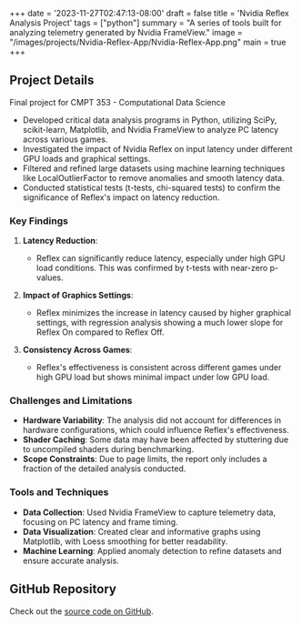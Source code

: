+++
date = '2023-11-27T02:47:13-08:00'
draft = false
title = 'Nvidia Reflex Analysis Project'
tags = ["python"]
summary = "A series of tools built for analyzing telemetry generated by Nvidia FrameView."
image = "/images/projects/Nvidia-Reflex-App/Nvidia-Reflex-App.png"
main = true
+++

## Project Details

Final project for CMPT 353 - Computational Data Science

- Developed critical data analysis programs in Python, utilizing SciPy, scikit-learn, Matplotlib, and Nvidia FrameView to analyze PC latency across various games.
- Investigated the impact of Nvidia Reflex on input latency under different GPU loads and graphical settings.
- Filtered and refined large datasets using machine learning techniques like LocalOutlierFactor to remove anomalies and smooth latency data.
- Conducted statistical tests (t-tests, chi-squared tests) to confirm the significance of Reflex's impact on latency reduction.

### Key Findings

1. **Latency Reduction**:

   - Reflex can significantly reduce latency, especially under high GPU load conditions. This was confirmed by t-tests with near-zero p-values.

2. **Impact of Graphics Settings**:

   - Reflex minimizes the increase in latency caused by higher graphical settings, with regression analysis showing a much lower slope for Reflex On compared to Reflex Off.

3. **Consistency Across Games**:
   - Reflex's effectiveness is consistent across different games under high GPU load but shows minimal impact under low GPU load.

### Challenges and Limitations

- **Hardware Variability**: The analysis did not account for differences in hardware configurations, which could influence Reflex's effectiveness.
- **Shader Caching**: Some data may have been affected by stuttering due to uncompiled shaders during benchmarking.
- **Scope Constraints**: Due to page limits, the report only includes a fraction of the detailed analysis conducted.

### Tools and Techniques

- **Data Collection**: Used Nvidia FrameView to capture telemetry data, focusing on PC latency and frame timing.
- **Data Visualization**: Created clear and informative graphs using Matplotlib, with Loess smoothing for better readability.
- **Machine Learning**: Applied anomaly detection to refine datasets and ensure accurate analysis.

## GitHub Repository

Check out the [source code on GitHub](https://github.com/Lingo56/Nvidia-Reflex-Analysis).

